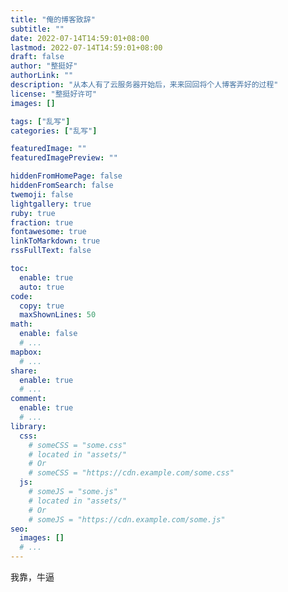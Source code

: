 ```yaml
---
title: "俺的博客致辞"
subtitle: ""
date: 2022-07-14T14:59:01+08:00
lastmod: 2022-07-14T14:59:01+08:00
draft: false
author: "整挺好"
authorLink: ""
description: "从本人有了云服务器开始后，来来回回将个人博客弄好的过程"
license: "整挺好许可"
images: []

tags: ["乱写"]
categories: ["乱写"]

featuredImage: ""
featuredImagePreview: ""

hiddenFromHomePage: false
hiddenFromSearch: false
twemoji: false
lightgallery: true
ruby: true
fraction: true
fontawesome: true
linkToMarkdown: true
rssFullText: false

toc:
  enable: true
  auto: true
code:
  copy: true
  maxShownLines: 50
math:
  enable: false
  # ...
mapbox:
  # ...
share:
  enable: true
  # ...
comment:
  enable: true
  # ...
library:
  css:
    # someCSS = "some.css"
    # located in "assets/"
    # Or
    # someCSS = "https://cdn.example.com/some.css"
  js:
    # someJS = "some.js"
    # located in "assets/"
    # Or
    # someJS = "https://cdn.example.com/some.js"
seo:
  images: []
  # ...
---
```


<!--more-->
我靠，牛逼

